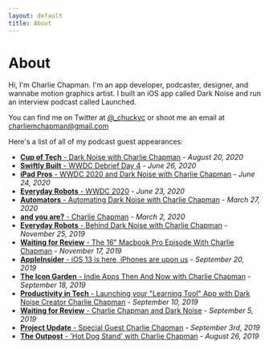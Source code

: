 ```yaml
---
layout: default
title: About
---
```

# About

Hi, I'm Charlie Chapman. I'm an app developer, podcaster, designer, and wannabe motion graphics artist. I built an iOS app called Dark Noise and run an interview podcast called Launched.

You can find me on Twitter at [@_chuckyc](https://twitter.com/_chuckyc) or shoot me an email at [charliemchapman@gmail.com](mailto:charliemchapman@gmail.com)

Here's a list of all of my podcast guest appearances:

* [**Cup of Tech** - Dark Noise with Charlie Chapman](http://cupof.tech/episode/d96644b693f24472/107-dark-noise-with-charlie-chapman) - _August 20, 2020_
* [**Swiftly Built** - WWDC Debrief Day 4](https://www.youtube.com/watch?v=_YkzEbJ2nos) - _June 26, 2020_
* [**iPad Pros** - WWDC 2020 and Dark Noise with Charlie Chapman](https://ipadpros.net/2020/06/24/episode-85-wwdc-2020-and-dark-noise-with-charlie-chapman/) - _June 24, 2020_
* [**Everyday Robots** - WWDC 2020](https://everydayrobots.tech/posts/ep45/) - _June 23, 2020_
* [**Automators** - Automating Dark Noise with Charlie Chapman](https://www.relay.fm/automators/46) - _March 27, 2020_
* [**and you are?** - Charlie Chapman](https://podcasts.apple.com/us/podcast/charlie-chapman/id1445347880?i=1000467283227) - _March 2, 2020_
* [**Everyday Robots** - Behind Dark Noise with Charlie Chapman](https://everydayrobots.tech/2019/11/25/13-interview-behind-dark-noise-with-charlie-chapman/) - _November 25, 2019_
* [**Waiting for Review** - The 16" Macbook Pro Episode With Charlie Chapman](https://www.waitingforreview.com/143) - _November 17, 2019_
* [**AppleInsider** - iOS 13 is here, iPhones are upon us](https://appleinsider.com/articles/19/09/20/ios-13-is-out-and-exactly-how-good-these-iphone-cameras-are-on-the-appleinsider-podcast) - _September 20, 2019_
* [**The Icon Garden** - Indie Apps Then And Now with Charlie Chapman](https://www.icongardenshow.com/home/2019/9/18/episode-21-indie-apps-then-and-now-with-charlie-chapman) - _September 18, 2019_
* [**Productivity in Tech** - Launching your "Learning Tool" App with Dark Noise Creator Charlie Chapman](https://productivityintech.transistor.fm/s1/36) - _September 10, 2019_
* [**Waiting for Review** - Charlie Chapman and Dark Noise](https://www.waitingforreview.com/132) - _September 5, 2019_
* [**Project Update** - Special Guest Charlie Chapman](https://project-update.com/10) - _September 3rd, 2019_
* [**The Outpost** - 'Hot Dog Stand' with Charlie Chapman](https://podcasts.apple.com/us/podcast/3-2-hot-dog-stand-with-charlie-chapman/id1133056888?i=1000447807116) - _August 26, 2019_